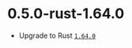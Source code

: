 # 0.5.0-rust-1.64.0

- Upgrade to Rust [`1.64.0`](https://blog.rust-lang.org/2022/09/22/Rust-1.64.0.html)
